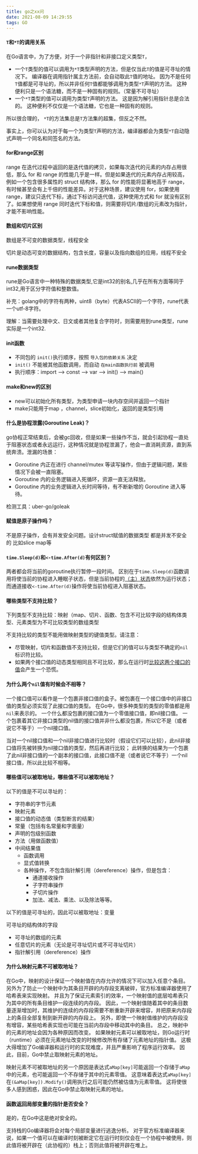 ```yaml
---
title: go之xx问
date: 2021-08-09 14:29:55
tags: GO
---
```


#### `T`和`*T`的调用关系

在Go语言中，为了方便，对于一个非指针和非接口定义类型`T`，

- 一个`T`类型的值可以调用为`*T`类型声明的方法，但是仅当此`T`的值是可寻址的情况下。 编译器在调用指针属主方法前，会自动取此`T`值的地址。 因为不是任何`T`值都是可寻址的，所以并非任何`T`值都能够调用为类型`*T`声明的方法。 这种便利只是一个语法糖，而不是一种固有的规则。（常量不可寻址）
- 一个`*T`类型的值可以调用为类型`T`声明的方法。 这是因为解引用指针总是合法的。 这种便利不仅仅是一个语法糖，它也是一种固有的规则。

所以很合理的， `*T`的方法集总是`T`方法集的超集，但反之不然。

事实上，你可以认为对于每一个为类型`T`声明的方法，编译器都会为类型`*T`自动隐式声明一个同名和同签名的方法。

<!-- more -->

#### for和range区别

range 在迭代过程中返回的是迭代值的拷贝，如果每次迭代的元素的内存占用很低，那么 for 和 range 的性能几乎是一样。但是如果迭代的元素内存占用较高，例如一个包含很多属性的 struct 结构体，那么 for 的性能将显著地高于 range，有时候甚至会有上千倍的性能差异。对于这种场景，建议使用 for，如果使用 range，建议只迭代下标，通过下标访问迭代值，这种使用方式和 for 就没有区别了。如果想使用 range 同时迭代下标和值，则需要将切片/数组的元素改为指针，才能不影响性能。

#### 数组和切片区别

数组是不可变的数据类型，线程安全

切片是动态可变的数据结构，包含长度，容量以及指向数组的应用，线程不安全

#### rune数据类型

rune是Go语言中一种特殊的数据类型,它是int32的别名,几乎在所有方面等同于int32,用于区分字符值和整数值。

补充：golang中的字符有两种，uint8（byte）代表ASCII的一个字符，rune代表一个utf-8字符。

理解：当需要处理中文、日文或者其他复合字符时，则需要用到rune类型，rune实际是一个int32.

#### init函数

- 不同包的 `init()`执行顺序，按照 `导入包的依赖关系` 决定
- `init()` 不能被其他函数调用，而自动 `在main函数执行前` 被调用
- 执行顺序：import –> const –> var –> init() –> main()

#### make和new的区别

- new可以初始化所有类型，为类型申请一块内存空间并返回一个指针
- make只能用于map ，channel，slice初始化，返回的是类型引用

#### 什么是协程泄露(Goroutine Leak)？

go协程正常结束后，会被gc回收，但是如果一些操作不当，就会引起协程一直处于阻塞状态或者永远运行，这种情况就是协程泄漏了，他会一直消耗资源，直到系统奔溃。泄漏的场景：

- Goroutine 内正在进行 channel/mutex 等读写操作，但由于逻辑问题，某些情况下会被一直阻塞。
- Goroutine 内的业务逻辑进入死循环，资源一直无法释放。
- Goroutine 内的业务逻辑进入长时间等待，有不断新增的 Goroutine 进入等待。

检测工具：uber-go/goleak

#### 赋值是原子操作吗？

不是原子操作，会有并发安全问题。设计struct赋值的数据类型 都是并发不安全的 比如slice map等

#### `time.Sleep(d)`和`<-time.After(d)`有何区别？

两者都会将当前的goroutine执行暂停一段时间。 区别在于`time.Sleep(d)`函数调用将使当前的协程进入睡眠子状态，但是当前协程的[（主）状态](https://gfw.go101.org/article/control-flows-more.html#states-of-goroutine)依然为运行状态； 而通道接收`<-time.After(d)`操作将使当前协程进入阻塞状态。

#### 哪些类型不支持比较？

下列类型不支持比较：映射（map、切片、函数、包含不可比较字段的结构体类型、元素类型为不可比较类型的数组类型

不支持比较的类型不能用做映射类型的键值类型。请注意：

- 尽管映射，切片和函数值不支持比较，但是它们的值可以与类型不确定的`nil`标识符比较。
- 如果两个接口值的动态类型相同且不可比较，那么在运行时[比较这两个接口的值](https://gfw.go101.org/article/interface.html#comparison)会产生一个恐慌。

#### 为什么两个`nil`值有时候会不相等？

一个接口值可以看作是一个包裹非接口值的盒子。被包裹在一个接口值中的非接口值的类型必须实现了此接口值的类型。 在Go中，很多种类型的类型的零值都是用`nil`来表示的。 一个什么都没包裹的接口值为一个零值接口值，即nil接口值。 一个包裹着其它非接口类型的nil值的接口值并非什么都没包裹，所以它不是（或者说它不等于）一个nil接口值。

当对一个nil接口值和一个nil非接口值进行比较时（假设它们可以比较），此nil非接口值将先被转换为nil接口值的类型，然后再进行比较； 此转换的结果为一个包裹了此nil非接口值的一个副本的接口值，此接口值不是（或者说它不等于）一个nil接口值，所以此比较不相等。

#### 哪些值可以被取地址，哪些值不可以被取地址？

以下的值是不可以寻址的：

- 字符串的字节元素
- 映射元素
- 接口值的动态值（类型断言的结果）
- 常量（包括有名常量和字面量）
- 声明的包级别函数
- 方法（用做函数值）
- 中间结果值
  - 函数调用
  - 显式值转换
  - 各种操作，不包含指针解引用（dereference）操作，但是包含：
    - 通道接收操作
    - 子字符串操作
    - 子切片操作
    - 加法、减法、乘法、以及除法等等。

以下的值是可寻址的，因此可以被取地址：变量

可寻址的结构体的字段

- 可寻址的数组的元素
- 任意切片的元素（无论是可寻址切片或不可寻址切片）
- 指针解引用（dereference）操作

#### 为什么映射元素不可被取地址？

在Go中，映射的设计保证一个映射值在内存允许的情况下可以加入任意个条目。 另外为了防止一个映射中为其条目开辟的内存段支离破碎，官方标准编译器使用了哈希表来实现映射。 并且为了保证元素索引的效率，一个映射值的底层哈希表只为其中的所有条目维护一段连续的内存段。 因此，一个映射值随着其中的条目数量逐渐增加时，其维护的连续的内存段需要不断重新开辟来增容，并把原来内存段上的条目全部复制到新开辟的内存段上。 另外，即使一个映射值维护的内存段没有增容，某些哈希表实现也可能在当前内存段中移动其中的条目。 总之，映射中的元素的地址会因为各种原因而改变。 如果映射元素可以被取地址，则Go运行时（runtime）必须在元素地址改变的时候修改所有存储了元素地址的指针值。 这极大得增加了Go编译器和运行时的实现难度，并且严重影响了程序运行效率。 因此，目前，Go中禁止取映射元素的地址。

映射元素不可被取地址的另一个原因是表达式`aMap[key]`可能返回一个存储于`aMap`中的元素，也可能返回一个不存储于其中的元素零值。 这意味着表达式`aMap[key]`在`(&aMap[key]).Modify()`调用执行之后可能仍然被估值为元素零值。 这将使很多人感到困惑，因此在Go中禁止取映射元素的地址。

#### 函数返回局部变量的指针是否安全？

是的，在Go中这是绝对安全的。

支持栈的Go编译器将会对每个局部变量进行逃逸分析。 对于官方标准编译器来说，如果一个值可以在编译时刻被断定它在运行时刻仅会在一个协程中被使用，则此值将被开辟在（此协程的）栈上；否则此值将被开辟在堆上。
